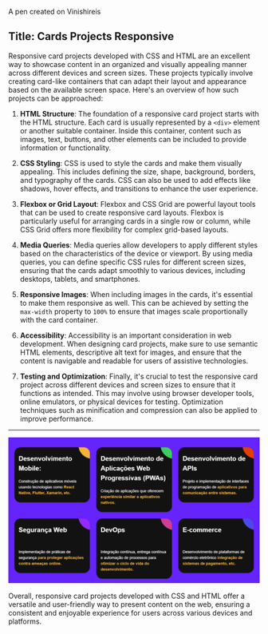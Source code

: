 A pen created on Vinishireis

Title: Cards Projects Responsive
---
Responsive card projects developed with CSS and HTML are an excellent way to showcase content in an organized and visually appealing manner across different devices and screen sizes. These projects typically involve creating card-like containers that can adapt their layout and appearance based on the available screen space. Here's an overview of how such projects can be approached:

1. **HTML Structure**: The foundation of a responsive card project starts with the HTML structure. Each card is usually represented by a `<div>` element or another suitable container. Inside this container, content such as images, text, buttons, and other elements can be included to provide information or functionality.

2. **CSS Styling**: CSS is used to style the cards and make them visually appealing. This includes defining the size, shape, background, borders, and typography of the cards. CSS can also be used to add effects like shadows, hover effects, and transitions to enhance the user experience.

3. **Flexbox or Grid Layout**: Flexbox and CSS Grid are powerful layout tools that can be used to create responsive card layouts. Flexbox is particularly useful for arranging cards in a single row or column, while CSS Grid offers more flexibility for complex grid-based layouts.

4. **Media Queries**: Media queries allow developers to apply different styles based on the characteristics of the device or viewport. By using media queries, you can define specific CSS rules for different screen sizes, ensuring that the cards adapt smoothly to various devices, including desktops, tablets, and smartphones.

5. **Responsive Images**: When including images in the cards, it's essential to make them responsive as well. This can be achieved by setting the `max-width` property to `100%` to ensure that images scale proportionally with the card container.

6. **Accessibility**: Accessibility is an important consideration in web development. When designing card projects, make sure to use semantic HTML elements, descriptive alt text for images, and ensure that the content is navigable and readable for users of assistive technologies.

7. **Testing and Optimization**: Finally, it's crucial to test the responsive card project across different devices and screen sizes to ensure that it functions as intended. This may involve using browser developer tools, online emulators, or physical devices for testing. Optimization techniques such as minification and compression can also be applied to improve performance.

---
![Cards_Projects_Responsive](image-1.png)

Overall, responsive card projects developed with CSS and HTML offer a versatile and user-friendly way to present content on the web, ensuring a consistent and enjoyable experience for users across various devices and platforms.